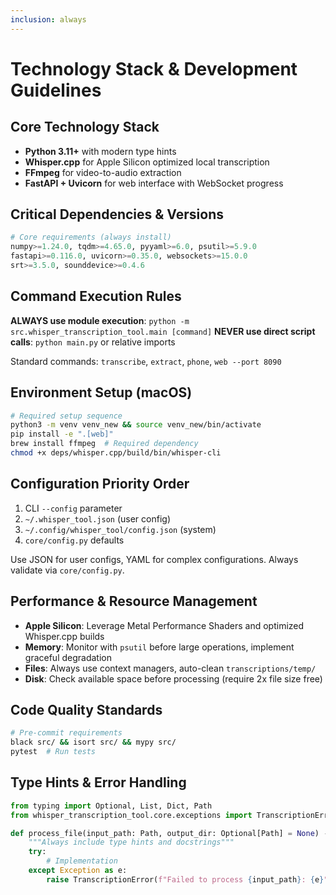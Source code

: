 ```yaml
---
inclusion: always
---
```


# Technology Stack & Development Guidelines

## Core Technology Stack
- **Python 3.11+** with modern type hints
- **Whisper.cpp** for Apple Silicon optimized local transcription
- **FFmpeg** for video-to-audio extraction
- **FastAPI + Uvicorn** for web interface with WebSocket progress

## Critical Dependencies & Versions
```python
# Core requirements (always install)
numpy>=1.24.0, tqdm>=4.65.0, pyyaml>=6.0, psutil>=5.9.0
fastapi>=0.116.0, uvicorn>=0.35.0, websockets>=15.0.0
srt>=3.5.0, sounddevice>=0.4.6
```

## Command Execution Rules
**ALWAYS use module execution**: `python -m src.whisper_transcription_tool.main [command]`
**NEVER use direct script calls**: `python main.py` or relative imports

Standard commands: `transcribe`, `extract`, `phone`, `web --port 8090`

## Environment Setup (macOS)
```bash
# Required setup sequence
python3 -m venv venv_new && source venv_new/bin/activate
pip install -e ".[web]"
brew install ffmpeg  # Required dependency
chmod +x deps/whisper.cpp/build/bin/whisper-cli
```

## Configuration Priority Order
1. CLI `--config` parameter
2. `~/.whisper_tool.json` (user config)
3. `~/.config/whisper_tool/config.json` (system)
4. `core/config.py` defaults

Use JSON for user configs, YAML for complex configurations. Always validate via `core/config.py`.

## Performance & Resource Management
- **Apple Silicon**: Leverage Metal Performance Shaders and optimized Whisper.cpp builds
- **Memory**: Monitor with `psutil` before large operations, implement graceful degradation
- **Files**: Always use context managers, auto-clean `transcriptions/temp/`
- **Disk**: Check available space before processing (require 2x file size free)

## Code Quality Standards
```bash
# Pre-commit requirements
black src/ && isort src/ && mypy src/
pytest  # Run tests
```

## Type Hints & Error Handling
```python
from typing import Optional, List, Dict, Path
from whisper_transcription_tool.core.exceptions import TranscriptionError

def process_file(input_path: Path, output_dir: Optional[Path] = None) -> Dict[str, str]:
    """Always include type hints and docstrings"""
    try:
        # Implementation
    except Exception as e:
        raise TranscriptionError(f"Failed to process {input_path}: {e}")
```